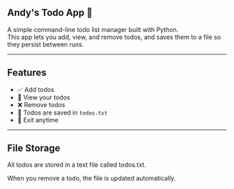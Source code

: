 Andy's Todo App 📝
---

A simple command-line todo list manager built with Python.  
This app lets you add, view, and remove todos, and saves them to a file so they persist between runs.

---
Features
---
- ✅ Add todos
- 👀 View your todos
- ❌ Remove todos
- 💾 Todos are saved in `todos.txt`
- 🚪 Exit anytime

---
File Storage
---
All todos are stored in a text file called todos.txt.

When you remove a todo, the file is updated automatically.
